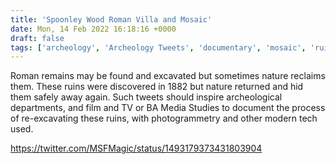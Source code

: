```yaml
---
title: 'Spoonley Wood Roman Villa and Mosaic'
date: Mon, 14 Feb 2022 16:18:16 +0000
draft: false
tags: ['archeology', 'Archeology Tweets', 'documentary', 'mosaic', 'ruins', 'walking']
---
```


Roman remains may be found and excavated but sometimes nature reclaims them. These ruins were discovered in 1882 but nature returned and hid them safely away again. Such tweets should inspire archeological departments, and film and TV or BA Media Studies to document the process of re-excavating these ruins, with photogrammetry and other modern tech used.

https://twitter.com/MSFMagic/status/1493179373431803904
